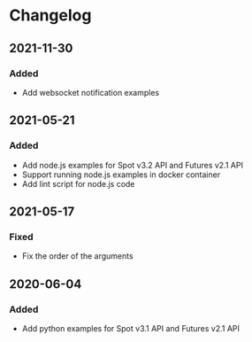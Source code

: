 # Changelog

## 2021-11-30

### Added

- Add websocket notification examples

## 2021-05-21

### Added

- Add node.js examples for Spot v3.2 API and Futures v2.1 API
- Support running node.js examples in docker container
- Add lint script for node.js code

## 2021-05-17

### Fixed

- Fix the order of the arguments

## 2020-06-04

### Added

- Add python examples for Spot v3.1 API and Futures v2.1 API
